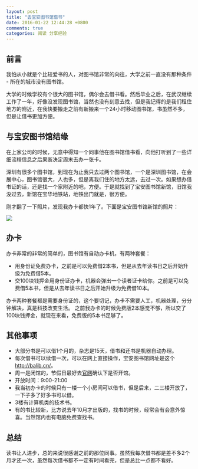 ```yaml
---
layout: post
title: "去宝安图书馆借书"
date: 2016-01-22 12:44:28 +0800
comments: true
categories: 阅读 分享经验
---
```


## 前言

我怕从小就是个比较爱书的人，对图书馆非常的向往，大学之前一直没有那种条件 - 所在的城市没有图书馆。

大学的时候学校有个很大的图书馆，偶尔会去借书看。然后毕业之后，在武汉继续工作了一年，好像没发现图书馆，当然也没有刻意去找，但是我记得的是我们租住地方的附近，在我快要搬走之前有新搬来一个24小时移动图书馆，书虽然不多，但是让借书更加方便。

## 与宝安图书馆结缘

在上家公司的时候，无意中得知一个同事他在图书馆借书看，向他打听到了一些详细流程信息之后果断决定周末去办一张卡。

<!--more-->

深圳有很多个图书馆，到现在为止我只去过两个图书馆，一个是深圳图书馆，在会展中心，图书馆很大，人也多，但是离我们住的地方太远，去过一次。如果想办借书证的话，还是找一个家附近的吧，方便。于是就找到了宝安图书馆新馆，旧馆我没过去，新馆在宝华地铁站，地铁出门就是，很方便。

刚才翻了一下照片，发现我办卡都快1年了。下面是宝安图书馆新馆的照片：

![](http://i8.tietuku.com/68687e6c1af11224.png)

## 办卡

办卡非常的非常的简单的，图书馆有自动办卡机，有两种套餐：

- 用身份证免费办卡，之前是可以免费借2本书，但是从去年读书日之后开始升级为免费借5本。
- 交100块钱押金用身份证办卡，机器会弹出一个读者证卡给你。之前是可以免费借5本书，但是从去年读书日之后开始升级为免费借10本。

办卡两种套餐都是需要身份证的，这个要切记，办卡不需要人工，机器处理，分分钟解决，真是科技改变生活。
之前我办卡的时候免费版2本感觉不够，所以交了100块钱押金，就现在来看，免费版的5本书足够了。


## 其他事项

- 大部分书是可以借1个月的，杂志是15天，借书和还书是机器自动办理。
- 每次借书可以续借一次，可以在网上直接操作，宝安图书馆网址是这个 <http://balib.cn/>。
- 周一是闭馆的，节假日最好去[官网](http://balib.cn/balib;jsessionid=3B238DE62B7E22B9E04E750C3CDF1E16/category/152)确认下是否开馆。
- 开放时间：9:00-21:00
- 我当初办卡的时候只有一楼一个小房间可以借书，但是后来，二三楼开放了，一下子多了好多书可以借。
- 3楼有计算机类的技术书。
- 有的书比较新，比方说去年10月才出版的，找书的时候，经常会有会意外惊喜。当然馆内也有电脑免费查找书。

## 总结

读书让人进步，总的来说很感谢之前的那位同事。虽然我每次借书都是差不多2个月才还一次，虽然每次借书都不一定有时间看完，但是总比一点都不看好。